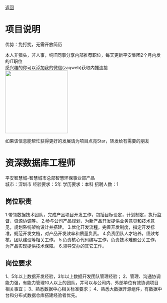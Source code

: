 [返回](../)

# 项目说明

优势：免打扰，无需开放简历

本人非猎头，非人事，纯IT同事分享内部推荐职位，每天更新平安集团2个月内发的IT职位  
感兴趣的你可以添加我的微信(zaqweb)获取内推连接  
<img src="https://github.com/zaqweb/PA-IT-JOBS/blob/master/WechatICode.jpeg"  height="200" width="200">

如果该信息能帮忙获得更好的发展请为项目点亮Star，转发给有需要的朋友

# 资深数据库工程师
平安智慧城-智慧城市总部智慧环保事业部产品  
城市：深圳市 经验要求：5年 学历要求：本科  招聘人数：1

## 岗位职责
1.带领数据技术团队，完成产品项目开发工作，包括目标设定，计划制定，执行监督，资源协调等。
2.参与公司产品规划，为新产品开发提供业务意见和技术意见，规划系统架构设计并搭建。
3.优化开发流程，完善开发制度，指定开发标准，规范开发文档，对产品开发效率和质量负责。
4.负责团队人才培养，绩效考核，团队建设等相关工作。
5.负责核心代码编写工作，负责技术难题公关工作，为产品实现提供技术保障。
6.领导交办的其它工作。

## 岗位要求
1、5年以上数据开发经验，3年以上数据开发团队管理经验； 
2、管理、沟通协调能力强，有能力管理10人以上的团队，并可以与公司内、外部单位有效协调项目相关事宜；
3、熟悉数据中心相关标准要求；
4、熟悉大数据开源组件，有数据中台和分布式数据仓库搭建经验者优先。




